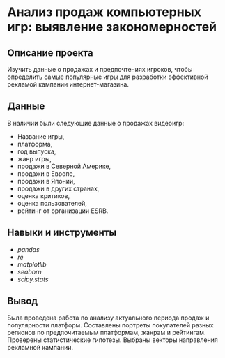# Анализ продаж компьютерных игр: выявление закономерностей

## Описание проекта
Изучить данные о продажах и предпочтениях игроков, чтобы определить самые популярные игры для разработки эффективной рекламой кампании интернет-магазина.

## Данные
В наличии были следующие данные о продажах видеоигр:

- Название игры,
- платформа,
- год выпуска,
- жанр игры,
- продажи в Северной Америке,
- продажи в Европе,
- продажи в Японии,
- продажи в других странах,
- оценка критиков,
- оценка пользователей,
- рейтинг от организации ESRB.

## Навыки и инструменты
- *pandas*
- *re*
- *matplotlib*
- *seaborn*
- *scipy.stats*

## Вывод
Была проведена работа по анализу актуального периода продаж и популярности платформ. Составлены портреты покупателей разных регионов по предпочитаемым платформам, жанрам и рейтингам. Проверены статистические гипотезы. Выбраны векторы направления рекламной кампании. 
